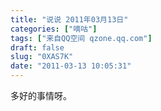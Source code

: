 ```yaml
---
title: "说说 2011年03月13日"
categories: ["嘀咕"]
tags: ["来自QQ空间 qzone.qq.com"]
draft: false
slug: "0XAS7K"
date: "2011-03-13 10:05:31"
---
```


 多好的事情呀。
